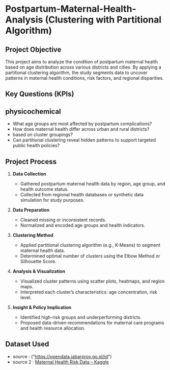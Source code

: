 # Postpartum-Maternal-Health-Analysis (Clustering with Partitional Algorithm)

## Project Objective

This project aims to analyze the condition of postpartum maternal health based on age distribution across various districts and cities. By applying a partitional clustering algorithm, the study segments data to uncover patterns in maternal health conditions, risk factors, and regional disparities.

## Key Questions (KPIs)

## physicochemical
- What age groups are most affected by postpartum complications?
- How does maternal health differ across urban and rural districts?
- based on cluster groupings?
- Can partitional clustering reveal hidden patterns to support targeted public health policies?

## Project Process

1. **Data Collection**
   - Gathered postpartum maternal health data by region, age group, and health outcome status.
   - Collected from regional health databases or synthetic data simulation for study purposes.

2. **Data Preparation**
   - Cleaned missing or inconsistent records.
   - Normalized and encoded age groups and health indicators.

3. **Clustering Method**
   - Applied partitional clustering algorithm (e.g., K-Means) to segment maternal health data.
   - Determined optimal number of clusters using the Elbow Method or Silhouette Score.

4. **Analysis & Visualization**
   - Visualized cluster patterns using scatter plots, heatmaps, and region maps.
   - Interpreted each cluster’s characteristics: age concentration, risk level.

5. **Insight & Policy Implication**
   - Identified high-risk groups and underperforming districts.
   - Proposed data-driven recommendations for maternal care programs and health resource allocation.
  
## Dataset Used

- source : ("https://opendata.jabarprov.go.id/id")
- source 2 : [Maternal Health Risk Data – Kaggle]("https://www.kaggle.com/datasets/csafrit2/maternal-health-risk-data")

